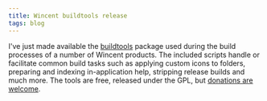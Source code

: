 ```yaml
---
title: Wincent buildtools release
tags: blog
---
```


I've just made available the [buildtools](http://wincent.com/a/products/buildtools/) package used during the build processes of a number of Wincent products. The included scripts handle or facilitate common build tasks such as applying custom icons to folders, preparing and indexing in-application help, stripping release builds and much more. The tools are free, released under the GPL, but [donations are welcome](https://www.paypal.com/xclick/business=win@wincent.com&item_name=buildtools+donation&no_note=1&currency_code=EUR&lc=en).

